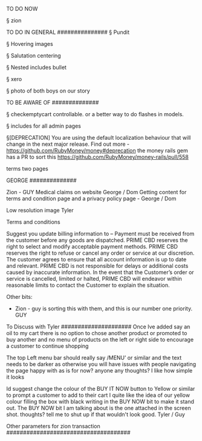 TO DO NOW

§ zion

TO DO IN GENERAL
###############
§ Pundit

§ Hovering images

§ Salutation centering

§ Nested includes bullet

§ xero

§ photo of both boys on our story

TO BE AWARE OF
##############

§ checkemptycart controllable. or a better way to do flashes in models.

§ includes for all admin pages

§[DEPRECATION] You are using the default localization behaviour that will change in the next major release. Find out more - https://github.com/RubyMoney/money#deprecation
the money rails gem has a PR to sort this https://github.com/RubyMoney/money-rails/pull/558

terms two pages

GEORGE
##############

Zion - GUY
Medical claims on website George / Dom
Getting content for terms and condition page and a privacy policy page - George / Dom



Low resolution image Tyler

Terms and conditions

Suggest you update billing information to –
Payment must be received from the customer before any goods are dispatched.
PRIME CBD reserves the right to select and modify acceptable payment methods.
PRIME CBD reserves the right to refuse or cancel any order or service at our discretion.
The customer agrees to ensure that all account information is up to date and relevant. PRIME CBD is not responsible for delays or additional costs caused by inaccurate information.
In the event that the Customer’s order or service is cancelled, limited or halted, PRIME CBD will endeavor within reasonable limits to contact the Customer to explain the situation.


Other bits:
- Zion - guy is sorting this with them, and this is our number one priority.  GUY



To Discuss with Tyler
#####################
Once Ive added say an oil to my cart there is no option to chose another product or promoted to buy another and no menu of products on the left or right side to encourage a customer to continue shopping

The top Left menu bar should really say /MENU’ or similar and the text needs to be darker as otherwise you will have issues with people navigating the page
happy with as is for now? anyone any thoughts? I like how simple it looks



Id suggest change the colour of the BUY IT NOW button to Yellow or similar to prompt a customer to add to their cart
I quite like the idea of our yellow colour filling the box with black writing in the BUY NOW bit to make it stand out. The BUY NOW bit I am talking about is the one attached in the screen shot. thoughts? tell me to shut up if that wouldn't look good. Tyler / Guy


Other parameters for zion transaction
#####################################

